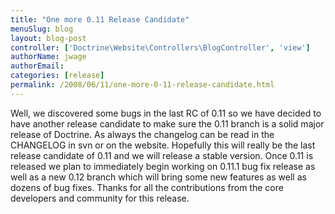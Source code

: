 ```yaml
---
title: "One more 0.11 Release Candidate"
menuSlug: blog
layout: blog-post
controller: ['Doctrine\Website\Controllers\BlogController', 'view']
authorName: jwage
authorEmail:
categories: [release]
permalink: /2008/06/11/one-more-0-11-release-candidate.html
---
```

Well, we discovered some bugs in the last RC of 0.11 so we have decided
to have another release candidate to make sure the 0.11 branch is a
solid major release of Doctrine. As always the changelog can be read in
the CHANGELOG in svn or on the website. Hopefully this will really be
the last release candidate of 0.11 and we will release a stable version.
Once 0.11 is released we plan to immediately begin working on 0.11.1 bug
fix release as well as a new 0.12 branch which will bring some new
features as well as dozens of bug fixes. Thanks for all the
contributions from the core developers and community for this release.
